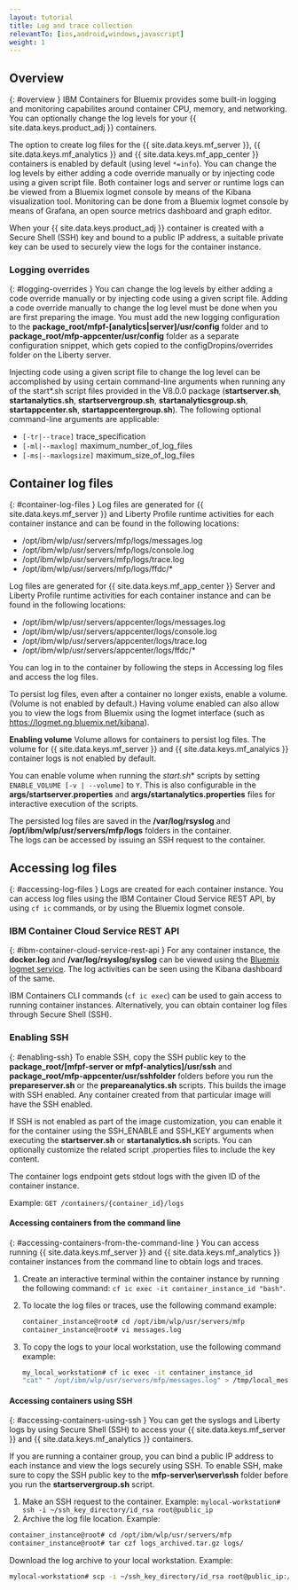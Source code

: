 ```yaml
---
layout: tutorial
title: Log and trace collection
relevantTo: [ios,android,windows,javascript]
weight: 1
---
```

<!-- NLS_CHARSET=UTF-8 -->
## Overview
{: #overview }
IBM Containers for Bluemix provides some built-in logging and monitoring capabilites around container CPU, memory, and networking. You can optionally change the log levels for your {{ site.data.keys.product_adj }} containers.

The option to create log files for the {{ site.data.keys.mf_server }}, {{ site.data.keys.mf_analytics }} and {{ site.data.keys.mf_app_center }} containers is enabled by default (using level `*=info`). You can change the log levels by either adding a code override manually or by injecting code using a given script file. Both container logs and server or runtime logs can be viewed from a Bluemix logmet console by means of the Kibana visualization tool. Monitoring can be done from a Bluemix logmet console by means of Grafana, an open source metrics dashboard and graph editor.

When your {{ site.data.keys.product_adj }} container is created with a Secure Shell (SSH) key and bound to a public IP address, a suitable private key can be used to securely view the logs for the container instance.

### Logging overrides
{: #logging-overrides }
You can change the log levels by either adding a code override manually or by injecting code using a given script file. Adding a code override manually to change the log level must be done when you are first preparing the image. You must add the new logging configuration to the **package\_root/mfpf-[analytics|server]/usr/config** folder and to **package_root/mfp-appcenter/usr/config** folder as a separate configuration snippet, which gets copied to the configDropins/overrides folder on the Liberty server.

Injecting code using a given script file to change the log level can be accomplished by using certain command-line arguments when running any of the start\*.sh script files provided in the V8.0.0 package (**startserver.sh**, **startanalytics.sh**, **startservergroup.sh**, **startanalyticsgroup.sh**, **startappcenter.sh**, **startappcentergroup.sh**). The following optional command-line arguments are applicable:

* `[-tr|--trace]` trace_specification
* `[-ml|--maxlog]` maximum\_number\_of\_log\_files
* `[-ms|--maxlogsize]` maximum\_size\_of\_log\_files

## Container log files
{: #container-log-files }
Log files are generated for {{ site.data.keys.mf_server }} and Liberty Profile runtime activities for each container instance and can be found in the following locations:

* /opt/ibm/wlp/usr/servers/mfp/logs/messages.log
* /opt/ibm/wlp/usr/servers/mfp/logs/console.log
* /opt/ibm/wlp/usr/servers/mfp/logs/trace.log
* /opt/ibm/wlp/usr/servers/mfp/logs/ffdc/*

Log files are generated for {{ site.data.keys.mf_app_center }} Server and Liberty Profile runtime activities for each container instance and can be found in the following locations:

* /opt/ibm/wlp/usr/servers/appcenter/logs/messages.log
* /opt/ibm/wlp/usr/servers/appcenter/logs/console.log
* /opt/ibm/wlp/usr/servers/appcenter/logs/trace.log
* /opt/ibm/wlp/usr/servers/appcenter/logs/ffdc/*

You can log in to the container by following the steps in Accessing log files and access the log files.

To persist log files, even after a container no longer exists, enable a volume. (Volume is not enabled by default.) Having volume enabled can also allow you to view the logs from Bluemix using the logmet interface (such as https://logmet.ng.bluemix.net/kibana).

**Enabling volume**
Volume allows for containers to persist log files. The volume for {{ site.data.keys.mf_server }} and {{ site.data.keys.mf_analyics }} container logs is not enabled by default.

You can enable volume when running the **start*.sh** scripts by setting `ENABLE_VOLUME [-v | --volume]` to `Y`. This is also configurable in the **args/startserver.properties** and **args/startanalytics.properties** files for interactive execution of the scripts.

The persisted log files are saved in the **/var/log/rsyslog** and **/opt/ibm/wlp/usr/servers/mfp/logs** folders in the container.  
The logs can be accessed by issuing an SSH request to the container.

## Accessing log files
{: #accessing-log-files }
Logs are created for each container instance. You can access log files using the IBM Container Cloud Service REST API, by using `cf ic` commands, or by using the Bluemix logmet console.

### IBM Container Cloud Service REST API
{: #ibm-container-cloud-service-rest-api }
For any container instance, the **docker.log** and **/var/log/rsyslog/syslog** can be viewed using the [Bluemix logmet service](https://logmet.ng.bluemix.net/kibana/). The log activities can be seen using the Kibana dashboard of the same.

IBM Containers CLI commands (`cf ic exec`) can be used to gain access to running container instances. Alternatively, you can obtain container log files through Secure Shell (SSH).

### Enabling SSH
{: #enabling-ssh}
To enable SSH, copy the SSH public key to the **package_root/[mfpf-server or mfpf-analytics]/usr/ssh** and **package_root/mfp-appcenter/usr/sshfolder** folders before you run the **prepareserver.sh** or the **prepareanalytics.sh** scripts. This builds the image with SSH enabled. Any container created from that particular image will have the SSH enabled.

If SSH is not enabled as part of the image customization, you can enable it for the container using the SSH\_ENABLE and SSH\_KEY arguments when executing the **startserver.sh** or **startanalytics.sh** scripts. You can optionally customize the related script .properties files to include the key content.

The container logs endpoint gets stdout logs with the given ID of the container instance.

Example: `GET /containers/{container_id}/logs`

#### Accessing containers from the command line
{: #accessing-containers-from-the-command-line }
You can access running {{ site.data.keys.mf_server }} and {{ site.data.keys.mf_analytics }} container instances from the command line to obtain logs and traces.

1. Create an interactive terminal within the container instance by running the following command: `cf ic exec -it container_instance_id "bash"`.
2. To locate the log files or traces, use the following command example:

   ```bash
   container_instance@root# cd /opt/ibm/wlp/usr/servers/mfp
   container_instance@root# vi messages.log
   ```

3. To copy the logs to your local workstation, use the following command example:

   ```bash
   my_local_workstation# cf ic exec -it container_instance_id
   "cat" " /opt/ibm/wlp/usr/servers/mfp/messages.log" > /tmp/local_messages.log
   ```

#### Accessing containers using SSH
{: #accessing-containers-using-ssh }
You can get the syslogs and Liberty logs by using Secure Shell (SSH) to access your {{ site.data.keys.mf_server }} and {{ site.data.keys.mf_analytics }} containers.

If you are running a container group, you can bind a public IP address to each instance and view the logs securely using SSH. To enable SSH, make sure to copy the SSH public key to the **mfp-server\server\ssh** folder before you run the **startservergroup.sh** script.

1. Make an SSH request to the container. Example: `mylocal-workstation# ssh -i ~/ssh_key_directory/id_rsa root@public_ip`
2. Archive the log file location. Example:

```bash
container_instance@root# cd /opt/ibm/wlp/usr/servers/mfp
container_instance@root# tar czf logs_archived.tar.gz logs/
```

Download the log archive to your local workstation. Example:

```bash
mylocal-workstation# scp -i ~/ssh_key_directory/id_rsa root@public_ip:/opt/ibm/wlp/usr/servers/mfp/logs_archived.tar.gz /local_workstation_dir/target_location/
```
